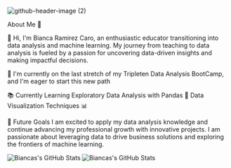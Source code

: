 

![github-header-image (2)](https://github.com/mafaldad/mafaldad/assets/148830248/76b88683-2e76-4715-b08a-5e5adaff10a5)


About Me 🎉

👋 Hi, I'm Bianca Ramirez Caro, an enthusiastic educator transitioning into data analysis and machine learning. My journey from teaching to data analysis is fueled by a passion for uncovering data-driven insights and making impactful decisions.

🌱  I'm currently on the last stretch of my Tripleten Data Analysis BootCamp, and I'm eager to start this new path

📚 Currently Learning
Exploratory Data Analysis with Pandas 🐼
Data Visualization Techniques 📊


🚀 Future Goals
I am excited to apply my data analysis knowledge and continue advancing my professional growth with innovative projects. I am passionate about leveraging data to drive business solutions and exploring the frontiers of machine learning.



  <img src="https://github-readme-streak-stats.herokuapp.com/?user=mafaldad&theme=calm&hide_border=true" alt="Biancas's GitHub Stats" />
  
  
  <img src="https://github-readme-streak-stats.herokuapp.com/?user=mafaldad&theme=calm&hide_border=true" alt="Biancas's GitHub Stats" />
